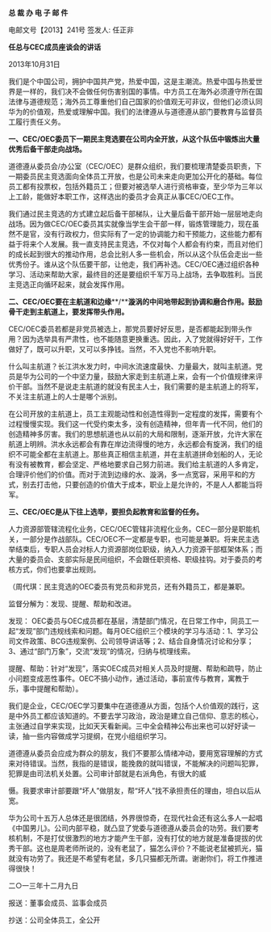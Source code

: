**总 裁 办 电 子 邮 件**

 

电邮文号【2013】241号         签发人: 任正非

 



**任总与CEC成员座谈会的讲话**

2013年10月31日

 

我们是个中国公司，拥护中国共产党，热爱中国，这是主潮流。热爱中国与热爱世界是一样的，我们决不会做任何伤害别国的事情。中方员工在海外必须遵守所在国法律与道德规范；海外员工尊重他们自己国家的价值观无可非议，但他们必须认同华为的价值观，热爱或理解中国。我们的法律遵从与道德遵从部门要教育与监督员工履行责任义务。

**一、****CEC/OEC****委员下一期民主竞选要在公司内全开放，从这个队伍中锻炼出大量优秀后备干部走向战场。**

道德遵从委员会/办公室（CEC/OEC）是群众组织，我们要梳理清楚委员职责，下一期委员民主竞选面向全体员工开放，也是公司未来走向更加公开化的基础。每位员工都有投票权，包括外籍员工；但要对被选举人进行资格审查，至少华为三年以上工龄，能做好本职工作，这样选出的委员才会真正从事CEC/OEC工作。

我们通过民主竞选的方式建立起后备干部梯队，让大量后备干部开始一层层地走向战场。因为做CEC/OEC委员其实就像当学生会干部一样，锻炼管理能力，现在虽然不是官，没有行政权力，但实际有了一定的协调能力和干预能力，这些能力都有益于将来个人发展。我一直支持民主竞选，不仅对每个人都会有约束，而且对他们的成长起到很大的推动作用，总会比别人多一些机会，所以从这个队伍会走出一些优秀份子。谁从这个队伍要干部，让他走，我们再补选。CEC/OEC通过组织各种学习、活动来帮助大家，最终目的还是要组织千军万马上战场，去争取胜利。当民主竞选正向循环起来，就会发挥作用。

**二、****CEC/OEC****要在主航道和边缘****/****漩涡的中间地带起到协调和磨合作用。鼓励骨干走到主航道上，要发挥带头作用。**

CEC/OEC委员若都是非党员被选上，那党员要好好反思，是否都能起到带头作用？因为选举具有严肃性，也不能随意更换重选。因此，入了党就得好好干，工作做好了，既可以升职，又可以多挣钱。当然，不入党也不影响升职。

什么叫主航道？长江洪水发力时，中间水流速度最快、力量最大，就叫主航道。党员是华为公司的一个中坚力量，鼓励大家走到主航道上来，会有一个价值规律来评价干部。当然不是说走主航道的就没有民主人士，我们需要的是主航道上的将军，不关注主航道上的人士是哪个派别。

在公司开放的主航道上，员工主观能动性和创造性得到一定程度的发挥，需要有个过程慢慢实现。我们这一代受约束太多，没有创造精神，但年青一代不同，他们的创造精神多厉害。我们的思想航道也从以前的大局和限制，逐渐开放，允许大家在航道上明辨。洪水永远都会有靠在岸边流得慢的地方，永远都会有旋涡，我们的组织不可能全都在主航道上。那些真正相信主航道，并在主航道拼命划船的人，无论有没有被教育，都会坚定、严格地要求自己努力前进。我们给主航道的人多肯定，合理评价他们的价值。而对于流到边缘的水、漩涡，多一点宽容，采用平和的方式，别去打击他，只要创造的价值大于成本，职业上是允许的，不是人人都能当将军。

**三、****CEC/OEC****是从下往上选举，要担负起教育和监督的任务。**

人力资源部管辖流程化业务，CEC/OEC管辖非流程化业务。CEC一部分是职能机关，一部分是作战部队。CEC/OEC不一定都是专职，也可能是兼职。将来民主选举结束后，专职人员会对标人力资源部岗位职级，纳入人力资源干部框架体系；而大量的委员会、支部实际是民间组织，不会跟任职资格、职级挂钩。对于委员的考核方式，你们也要拿出规则。

（周代琪：民主竞选的OEC委员有党员和非党员，还有外籍员工，都是兼职。

监督分解为：发现、提醒、帮助和改进。

发现： OEC委员与OEC成员都在基层，清楚部门情况，在日常工作中，同员工一起“发现”部门违规线索和问题。每月OEC组织三个模块的学习与活动：1、学习公司文件政策、BCG违规案例、公司领导讲话等；2、结合自身情况讨论和分享；3、通过“部门万象”，交流“发现”的情况，归纳与梳理线索。

提醒、帮助：针对“发现”，落实OEC成员对相关人员及时提醒、帮助和疏导，防止小问题变成恶性事件。OEC不搞小动作，通过活动，事前宣传与教育，寓教于乐，事中提醒和帮助）。

我们是企业，CEC/OEC学习要集中在道德遵从方面，包括个人价值观的践行，这是中外员工都应该知道的。不要去学习政治，政治是建立自己信仰、意志的核心，主张通过自学来实现，比如天天看新闻。三中全会精神公布出来也可以好好读一读，抽一些内容做成学习提纲，在党小组组织学习。

道德遵从委员会应成为群众的朋友，我们不要那么情绪冲动，要用宽容理解的方式来对待错误。当然，我指的是错误，能挽救的就叫错误，不能解决的问题叫犯罪，犯罪是由司法机关处置。公司审计部就是右派角色，有很大的威

慑。我要求审计部要跟“坏人”做朋友，帮“坏人”找不承担责任的理由，坦白以后从宽。

华为公司十五万人总体还是很团结，外界很惊奇，在现代社会还有这么多人一起唱《中国男儿》。公司内部平稳，就凸显了党委与道德遵从委员会的功劳。我们要考核机制，不是打仗很激烈的地方才能产生干部，没有打仗的地方就是准备提拔的优秀干部。这也是周老师所说的，没有老鼠了，猫怎么评价？不能说老鼠被抓光，猫就没有功劳了。我还是不希望有老鼠，多几只猫都无所谓。谢谢你们，将工作推进得很快！



二○一三年十二月九日

 



报送：董事会成员、监事会成员

抄送：公司全体员工，全公开